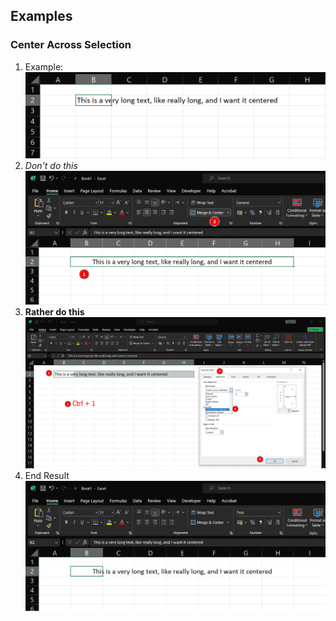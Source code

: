 ## Examples

### Center Across Selection

1. Example: ![](assets/Pasted%20image%2020240228104702.png)
2. *Don't do this* ![](assets/Pasted%20image%2020240228104746.png)
3. **Rather do this** ![](assets/Pasted%20image%2020240228104906.png)
4. End Result ![](assets/Pasted%20image%2020240228104925.png)
